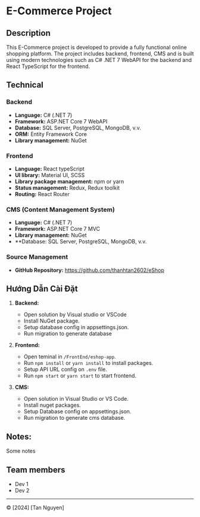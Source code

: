# E-Commerce Project

## Description

This E-Commerce project is developed to provide a fully functional online shopping platform. The project includes backend, frontend, CMS and is built using modern technologies such as C# .NET 7 WebAPI for the backend and React TypeScript for the frontend.

## Technical

### Backend

- **Language:** C# (.NET 7)
- **Framework:** ASP.NET Core 7 WebAPI
- **Database:** SQL Server, PostgreSQL, MongoDB, v.v.
- **ORM:** Entity Framework Core
- **Library management:** NuGet

### Frontend

- **Language:** React typeScript
- **UI library:** Material UI, SCSS
- **Library package management:** npm or yarn
- **Status management:** Redux, Redux toolkit
- **Routing:** React Router

### CMS (Content Management System)

- **Language:** C# (.NET 7)
- **Framework:** ASP.NET Core 7 MVC
- **Library management:** NuGet
- **Database: SQL Server, PostgreSQL, MongoDB, v.v.

### Source Management

- **GitHub Repository:** https://github.com/thanhtan2602/eShop

## Hướng Dẫn Cài Đặt

1. **Backend:**
   - Open solution by Visual studio or VSCode
   - Install NuGet package.
   - Setup database config in appsettings.json.
   - Run migration to generate database

2. **Frontend:**
   - Open teminal in `/FrontEnd/eshop-app`.
   - Run `npm install` or `yarn install` to install packages.
   - Setup API URL config on `.env` file.
   - Run `npm start` or `yarn start` to start frontend.

3. **CMS:**
   - Open solution in Visual Studio or VS Code.
   - Install nuget packages.
   - Setup Database config on appsettings.json.
   - Run migration to generate cms database.

## Notes:

Some notes

## Team members

- Dev 1
- Dev 2

---
© [2024] [Tan Nguyen]

